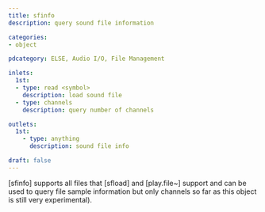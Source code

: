 ```yaml
---
title: sfinfo
description: query sound file information

categories:
- object

pdcategory: ELSE, Audio I/O, File Management

inlets:
  1st:
  - type: read <symbol>
    description: load sound file
  - type: channels
    description: query number of channels

outlets:
  1st:
    - type: anything
      description: sound file info

draft: false
---
```


[sfinfo] supports all files that [sfload] and [play.file~] support and can be used to query file sample information but only channels so far as this object is still very experimental).
